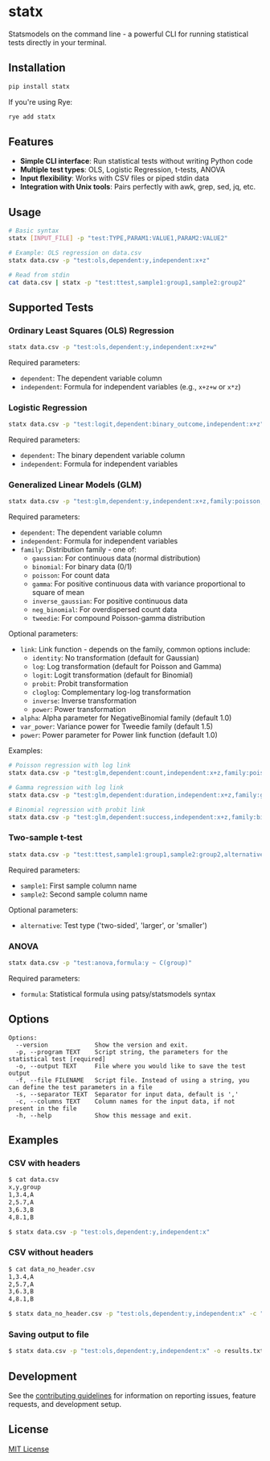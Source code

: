 # statx

Statsmodels on the command line - a powerful CLI for running statistical tests directly in your terminal.

## Installation

```bash
pip install statx
```

If you're using Rye:
```bash
rye add statx
```

## Features

- **Simple CLI interface**: Run statistical tests without writing Python code
- **Multiple test types**: OLS, Logistic Regression, t-tests, ANOVA
- **Input flexibility**: Works with CSV files or piped stdin data
- **Integration with Unix tools**: Pairs perfectly with awk, grep, sed, jq, etc.

## Usage

```bash
# Basic syntax
statx [INPUT_FILE] -p "test:TYPE,PARAM1:VALUE1,PARAM2:VALUE2"

# Example: OLS regression on data.csv
statx data.csv -p "test:ols,dependent:y,independent:x+z"

# Read from stdin
cat data.csv | statx -p "test:ttest,sample1:group1,sample2:group2"
```

## Supported Tests

### Ordinary Least Squares (OLS) Regression

```bash
statx data.csv -p "test:ols,dependent:y,independent:x+z+w"
```

Required parameters:
- `dependent`: The dependent variable column
- `independent`: Formula for independent variables (e.g., `x+z+w` or `x*z`)

### Logistic Regression

```bash
statx data.csv -p "test:logit,dependent:binary_outcome,independent:x+z"
```

Required parameters:
- `dependent`: The binary dependent variable column
- `independent`: Formula for independent variables

### Generalized Linear Models (GLM)

```bash
statx data.csv -p "test:glm,dependent:y,independent:x+z,family:poisson,link:log"
```

Required parameters:
- `dependent`: The dependent variable column
- `independent`: Formula for independent variables
- `family`: Distribution family - one of:
  - `gaussian`: For continuous data (normal distribution)
  - `binomial`: For binary data (0/1)
  - `poisson`: For count data
  - `gamma`: For positive continuous data with variance proportional to square of mean
  - `inverse_gaussian`: For positive continuous data
  - `neg_binomial`: For overdispersed count data
  - `tweedie`: For compound Poisson-gamma distribution

Optional parameters:
- `link`: Link function - depends on the family, common options include:
  - `identity`: No transformation (default for Gaussian)
  - `log`: Log transformation (default for Poisson and Gamma)
  - `logit`: Logit transformation (default for Binomial)
  - `probit`: Probit transformation
  - `cloglog`: Complementary log-log transformation
  - `inverse`: Inverse transformation
  - `power`: Power transformation
- `alpha`: Alpha parameter for NegativeBinomial family (default 1.0)
- `var_power`: Variance power for Tweedie family (default 1.5)
- `power`: Power parameter for Power link function (default 1.0)

Examples:
```bash
# Poisson regression with log link
statx data.csv -p "test:glm,dependent:count,independent:x+z,family:poisson"

# Gamma regression with log link
statx data.csv -p "test:glm,dependent:duration,independent:x+z,family:gamma"

# Binomial regression with probit link
statx data.csv -p "test:glm,dependent:success,independent:x+z,family:binomial,link:probit"
```

### Two-sample t-test

```bash
statx data.csv -p "test:ttest,sample1:group1,sample2:group2,alternative:two-sided"
```

Required parameters:
- `sample1`: First sample column name
- `sample2`: Second sample column name

Optional parameters:
- `alternative`: Test type ('two-sided', 'larger', or 'smaller')

### ANOVA

```bash
statx data.csv -p "test:anova,formula:y ~ C(group)"
```

Required parameters:
- `formula`: Statistical formula using patsy/statsmodels syntax

## Options

```
Options:
  --version             Show the version and exit.
  -p, --program TEXT    Script string, the parameters for the statistical test [required]
  -o, --output TEXT     File where you would like to save the test output
  -f, --file FILENAME   Script file. Instead of using a string, you can define the test parameters in a file
  -s, --separator TEXT  Separator for input data, default is ','
  -c, --columns TEXT    Column names for the input data, if not present in the file
  -h, --help            Show this message and exit.
```

## Examples

### CSV with headers

```bash
$ cat data.csv
x,y,group
1,3.4,A
2,5.7,A
3,6.3,B
4,8.1,B

$ statx data.csv -p "test:ols,dependent:y,independent:x"
```

### CSV without headers

```bash
$ cat data_no_header.csv
1,3.4,A
2,5.7,A
3,6.3,B
4,8.1,B

$ statx data_no_header.csv -p "test:ols,dependent:y,independent:x" -c "x,y,group"
```

### Saving output to file

```bash
$ statx data.csv -p "test:ols,dependent:y,independent:x" -o results.txt
```

## Development

See the [contributing guidelines](CONTRIBUTING.md) for information on reporting issues, feature requests, and development setup.

## License

[MIT License](LICENSE)

